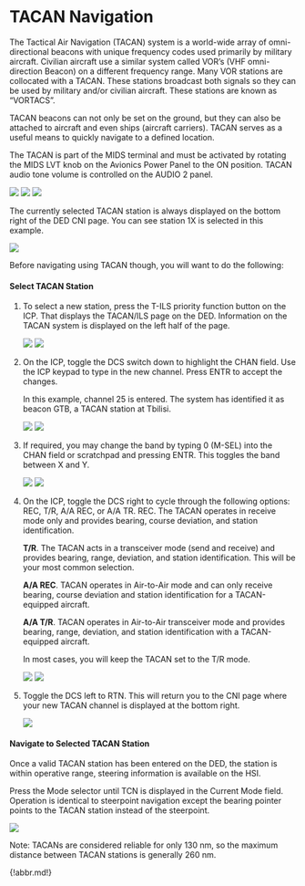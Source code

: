 # TACAN Navigation

The Tactical Air Navigation (TACAN) system is a world-wide array of omni-directional beacons with unique
frequency codes used primarily by military aircraft. Civilian aircraft use a similar system called VOR’s (VHF
omni-direction Beacon) on a different frequency range. Many VOR stations are collocated with a TACAN. These
stations broadcast both signals so they can be used by military and/or civilian aircraft. These stations are known
as “VORTACS”.

TACAN beacons can not only be set on the ground, but they can also be attached to aircraft and even ships
(aircraft carriers). TACAN serves as a useful means to quickly navigate to a defined location.

The TACAN is part of the MIDS terminal and must be activated by rotating the MIDS LVT knob on the Avionics
Power Panel to the ON position. TACAN audio tone volume is controlled on the AUDIO 2 panel.

![](img/img-87-1-screen.jpg)
![](img/img-87-2-screen.jpg)
![](img/img-87-3-screen.jpg)

The currently selected TACAN station is always displayed on the bottom right of the DED CNI page. You can
see station 1X is selected in this example.

![](img/img-87-4-screen.jpg)


Before navigating using TACAN though, you will want to do the following:

#### Select TACAN Station

1. To select a new station, press the T-ILS priority function button on the ICP. That displays the TACAN/ILS
page on the DED. Information on the TACAN system is displayed on the left half of the page.

    ![](img/img-88-1-screen.jpg)
    ![](img/img-88-2-screen.jpg)

2. On the ICP, toggle the DCS switch down to highlight the CHAN field. Use the ICP keypad to type in the
new channel. Press ENTR to accept the changes.

    In this example, channel 25 is entered. The system has identified it as beacon GTB, a TACAN station at
    Tbilisi.
    
    ![](img/img-88-3-screen.jpg)
    ![](img/img-88-4-screen.jpg)

3. If required, you may change the band by typing 0 (M-SEL) into the CHAN field or scratchpad and pressing
ENTR. This toggles the band between X and Y.

    ![](img/img-89-1-screen.jpg)
    ![](img/img-89-2-screen.jpg)

4. On the ICP, toggle the DCS right to cycle through the following options: REC, T/R, A/A REC, or A/A TR.
REC. The TACAN operates in receive mode only and provides bearing, course deviation, and station
identification.

    **T/R**. The TACAN acts in a transceiver mode (send and receive) and provides bearing, range, deviation,
    and station identification. This will be your most common selection.

    **A/A REC**. TACAN operates in Air-to-Air mode and can only receive bearing, course deviation and station
    identification for a TACAN-equipped aircraft.

    **A/A T/R**. TACAN operates in Air-to-Air transceiver mode and provides bearing, range, deviation, and
    station identification with a TACAN-equipped aircraft.
    
    In most cases, you will keep the TACAN set to the T/R mode.
    
    ![](img/img-89-3-screen.jpg)
    ![](img/img-89-4-screen.jpg)

5. Toggle the DCS left to RTN. This will return you to the CNI page where your new TACAN channel is
displayed at the bottom right.

    ![](img/img-90-1-screen.jpg)

#### Navigate to Selected TACAN Station

Once a valid TACAN station has been entered on the DED, the station is within operative range, steering
information is available on the HSI.

Press the Mode selector until TCN is displayed in the Current Mode field. Operation is identical to steerpoint
navigation except the bearing pointer points to the TACAN station instead of the steerpoint.

![](img/img-90-2-screen.jpg)


Note: TACANs are considered reliable for only 130 nm, so the maximum distance between TACAN stations is
generally 260 nm.



{!abbr.md!}
